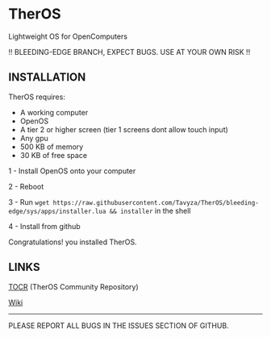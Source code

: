 # TherOS
Lightweight OS for OpenComputers

!! BLEEDING-EDGE BRANCH, EXPECT BUGS. USE AT YOUR OWN RISK !!

## INSTALLATION

TherOS requires:
- A working computer
- OpenOS
- A tier 2 or higher screen (tier 1 screens dont allow touch input)
- Any gpu
- 500 KB of memory
- 30 KB of free space

1 - Install OpenOS onto your computer

2 - Reboot

3 - Run ```wget https://raw.githubusercontent.com/Tavyza/TherOS/bleeding-edge/sys/apps/installer.lua && installer``` in the shell

4 - Install from github

Congratulations! you installed TherOS.

## LINKS
[TOCR](https://github.com/Tavyza/TherOS_community_repo) (TherOS Community Repository)

[Wiki](https://github.com/Tavyza/TherOS/wiki/)

-------------------------------------------

PLEASE REPORT ALL BUGS IN THE ISSUES SECTION OF GITHUB.

